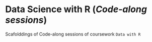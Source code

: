 # Data Science with R (_Code-along sessions_)
Scafolddings of Code-along sessions of coursework `Data with R`

